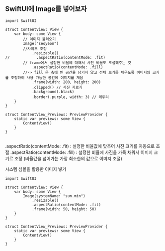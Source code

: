 ## SwiftUI에 Image를 넣어보자

```
import SwiftUI

struct ContentView: View {
    var body: some View {
        // 이미지 불러오기
        Image("seoyeon")
        //사이즈 조정
            .resizable()
//            .aspectRatio(contentMode: .fit)
        // frame에서 설정한 비율에 대해서 사진 비율도 조절해주는 것
            .aspectRatio(contentMode: .fill)
        //-> fill 은 축에 빈 공간을 남기지 않고 전체 보기를 채우도록 이미지의 크기를 조정하여 사용 가능한 공간에 이미지를 채움
            .frame(width: 200, height: 200)
            .clipped() // 사진 자르기
            .background(.black)
            .border(.purple, width: 3) // 테두리
    }
}

struct ContentView_Previews: PreviewProvider {
    static var previews: some View {
        ContentView()
    }
}


```
.aspectRatio(contentMode: .fit) : 설정한 비율값에 맞추어 사진 크기를 자동으로 조절
.aspectRatio(contentMode: .fill) : 설정한 비율에 사진을 가득 채워서 이미지 크기르 조정 (비율값을 넘어가는 가장 최소한의 값으로 이미지 조절)


시스템 심볼을 활용한 이미지 넣기
```
import SwiftUI

struct ContentView: View {
    var body: some View {
        Image(systemName: "sun.min")
            .resizable()
            .aspectRatio(contentMode: .fit)
            .frame(width: 50, height: 50)
    }
}

struct ContentView_Previews: PreviewProvider {
    static var previews: some View {
        ContentView()
    }
}

```
